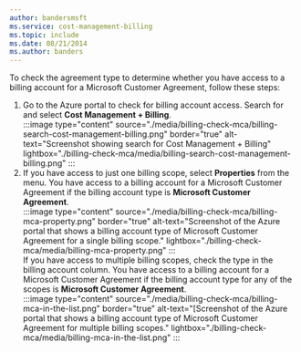 ```yaml
---
author: bandersmsft
ms.service: cost-management-billing
ms.topic: include
ms.date: 08/21/2014
ms.author: banders
---
```

 
To check the agreement type to determine whether you have access to a billing account for a Microsoft Customer Agreement, follow these steps:

1. Go to the Azure portal to check for billing account access. Search for and select **Cost Management + Billing**.  
   :::image type="content" source="./media/billing-check-mca/billing-search-cost-management-billing.png" border="true" alt-text="Screenshot showing search for Cost Management + Billing" lightbox="./billing-check-mca/media/billing-search-cost-management-billing.png" :::
2. If you have access to just one billing scope, select **Properties** from the menu. You have access to a billing account for a Microsoft Customer Agreement if the billing account type is **Microsoft Customer Agreement**.  
    :::image type="content" source="./media/billing-check-mca/billing-mca-property.png" border="true" alt-text="Screenshot of the Azure portal that shows a billing account type of Microsoft Customer Agreement for a single billing scope." lightbox="./billing-check-mca/media/billing-mca-property.png" :::  
   If you have access to multiple billing scopes, check the type in the billing account column. You have access to a billing account for a Microsoft Customer Agreement if the billing account type for any of the scopes is **Microsoft Customer Agreement**.  
    :::image type="content" source="./media/billing-check-mca/billing-mca-in-the-list.png" border="true" alt-text="[Screenshot of the Azure portal that shows a billing account type of Microsoft Customer Agreement for multiple billing scopes." lightbox="./billing-check-mca/media/billing-mca-in-the-list.png" :::
